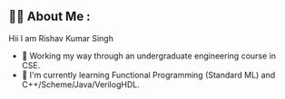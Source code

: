 ## 👨‍💻  About Me :

Hii I am Rishav Kumar Singh

- 🔭 Working my way through an undergraduate engineering course in CSE.
- 🌱 I'm currently learning Functional Programming (Standard ML) and C++/Scheme/Java/VerilogHDL.
<!--
**RishavKrSingh762/RishavKrSingh762** is a ✨ _special_ ✨ repository because its `README.md` (this file) appears on your GitHub profile.

Here are some ideas to get you started:


- 👯 I’m looking to collaborate on ...
- 🤔 I’m looking for help with ...
- 💬 Ask me about ...
- 📫 How to reach me: ...
- 😄 Pronouns: ...
- ⚡ Fun fact: ...
-->

